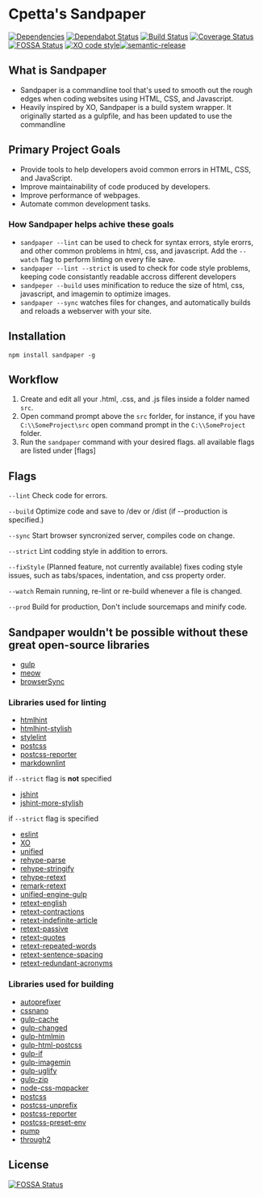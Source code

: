 # Cpetta's Sandpaper

[![Dependencies][david-svg]][david-url] [![Dependabot Status][Dependabot-svg]][Dependabot-url] [![Build Status][travis-ci-svg]][travis-ci-url] [![Coverage Status][coveralls-svg]][coveralls-url] [![FOSSA Status][FOSSA-svg]][FOSSA-url] [![XO code style][xo-svg]][xo-url][![semantic-release][semantic-release-svg]][semantic-release-url]

## What is Sandpaper

* Sandpaper is a commandline tool that's used to smooth out the rough edges when coding websites using HTML, CSS, and Javascript.
* Heavily inspired by XO, Sandpaper is a build system wrapper. It originally started as a gulpfile, and has been updated to use the commandline

## Primary Project Goals

* Provide tools to help developers avoid common errors in HTML, CSS, and JavaScript.
* Improve maintainability of code produced by developers.
* Improve performance of webpages.
* Automate common development tasks.

### How Sandpaper helps achive these goals

* `sandpaper --lint` can be used to check for syntax errors, style erorrs, and other common problems in html, css, and javascript. Add the `--watch` flag to perform linting on every file save.
* `sandpaper --lint --strict` is used to check for code style problems, keeping code consistantly readable accross different developers
* `sandpeper --build` uses minification to reduce the size of html, css, javascript, and imagemin to optimize images.
* `sandpaper --sync` watches files for changes, and automatically builds and reloads a webserver with your site.

## Installation

`npm install sandpaper -g`

## Workflow

1. Create and edit all your .html, .css, and .js files inside a folder named `src`.
2. Open command prompt above the `src` forlder, for instance, if you have `C:\\SomeProject\src` open command prompt in the `C:\\SomeProject` folder.
3. Run the `sandpaper` command with your desired flags. all available flags are listed under [flags]

## Flags

`--lint`
Check code for errors.

`--build`
Optimize code and save to /dev or /dist (if --production is specified.)

`--sync`
Start browser syncronized server, compiles code on change.

`--strict`
Lint codding style in addition to errors.

`--fixStyle`
(Planned feature, not currently available)
fixes coding style issues, such as tabs/spaces, indentation, and css property order.

`--watch`
Remain running, re-lint or re-build whenever a file is changed.

`--prod`
Build for production, Don't include sourcemaps and minify code.

## Sandpaper wouldn't be possible without these great open-source libraries

* [gulp][gulp-url]
* [meow][meow-url]
* [browserSync][browserSync-url]

### Libraries used for linting

* [htmlhint][htmlhint-url]
* [htmlhint-stylish][htmlhint-stylish-url]
* [stylelint][stylelint-url]
* [postcss][postcss-url]
* [postcss-reporter][postcss-reporter-url]
* [markdownlint][markdownlint-url]

if `--strict` flag is **not** specified

* [jshint][jshint-url]
* [jshint-more-stylish][jshint-more-stylish-url]

if `--strict` flag is specified

* [eslint][eslint-url]
* [XO][xo-url]
* [unified][unified-url]
* [rehype-parse][rehype-parse-url]
* [rehype-stringify][rehype-stringify-url]
* [rehype-retext][rehype-retext-url]
* [remark-retext][rehype-retext-url]
* [unified-engine-gulp][unified-engine-gulp-url]
* [retext-english][retext-english-url]
* [retext-contractions][retext-contractions-url]
* [retext-indefinite-article][retext-indefinite-article-url]
* [retext-passive][retext-passive-url]
* [retext-quotes][retext-quotes-url]
* [retext-repeated-words][retext-repeated-words-url]
* [retext-sentence-spacing][retext-sentence-spacing-url]
* [retext-redundant-acronyms][retext-redundant-acronyms-url]

### Libraries used for building

* [autoprefixer][autoprefixer-url]
* [cssnano][cssnano-url]
* [gulp-cache][gulp-cache-url]
* [gulp-changed][gulp-changed-url]
* [gulp-htmlmin][gulp-htmlmin-url]
* [gulp-html-postcss][gulp-html-postcss-url]
* [gulp-if][gulp-if-url]
* [gulp-imagemin][gulp-imagemin-url]
* [gulp-uglify][gulp-uglify-url]
* [gulp-zip][gulp-zip-url]
* [node-css-mqpacker][node-css-mqpacker-url]
* [postcss][postcss-url]
* [postcss-unprefix][postcss-unprefix-url]
* [postcss-reporter][postcss-reporter-url]
* [postcss-preset-env][postcss-preset-env-url]
* [pump][pump-url]
* [through2][through2-url]

## License

[![FOSSA Status](https://app.fossa.io/api/projects/git%2Bgithub.com%2Fcpetta%2Fsandpaper.svg?type=large)](https://app.fossa.io/projects/git%2Bgithub.com%2Fcpetta%2Fsandpaper?ref=badge_large)

[releases]: https://github.com/cpetta/sandpaper/releases
[david-svg]: https://david-dm.org/cpetta/sandpaper.svg
[david-url]: https://david-dm.org/cpetta/sandpaper
[travis-ci-svg]: https://travis-ci.org/cpetta/sandpaper.svg?branch=master
[travis-ci-url]: https://travis-ci.org/cpetta/sandpaper
[coveralls-svg]: https://coveralls.io/repos/github/cpetta/sandpaper/badge.svg?branch=master
[coveralls-url]: https://coveralls.io/github/cpetta/sandpaper?branch=master
[Dependabot-svg]: https://api.dependabot.com/badges/status?host=github&repo=cpetta/sandpaper
[Dependabot-url]: https://dependabot.com
[FOSSA-svg]: https://app.fossa.io/api/projects/git%2Bgithub.com%2Fcpetta%2Fsandpaper.svg?type=shield
[FOSSA-url]: https://app.fossa.io/projects/git%2Bgithub.com%2Fcpetta%2Fsandpaper?ref=badge_shield
[xo-svg]: https://img.shields.io/badge/code_style-XO-5ed9c7.svg
[xo-url]: https://github.com/xojs/xo
[semantic-release-svg]: https://img.shields.io/badge/%20%20%F0%9F%93%A6%F0%9F%9A%80-semantic--release-e10079.svg
[semantic-release-url]: https://github.com/semantic-release/semantic-release
[gulp-url]: https://gulpjs.com/
[meow-url]: https://github.com/sindresorhus/meow

[eslint-url]: https://github.com/eslint/eslint
[htmlhint-url]: https://github.com/htmlhint/HTMLHint
[htmlhint-stylish-url]: https://github.com/doshprompt/htmlhint-stylish
[stylelint-url]: https://github.com/stylelint/stylelint
[postcss-url]: https://github.com/postcss/postcss
[postcss-reporter-url]: https://github.com/postcss/postcss-reporter
[jshint-url]: https://github.com/jshint/jshint
[jshint-more-stylish-url]: https://github.com/catdad/jshint-more-stylish
[markdownlint-url]: https://github.com/DavidAnson/markdownlint
[unified-url]: https://github.com/unifiedjs/unified
[remark-retext-url]: https://github.com/remarkjs/remark-retext
[unified-url]: https://github.com/unifiedjs/unified
[rehype-parse-url]: https://github.com/rehypejs/rehype/tree/master/packages/rehype-parse
[rehype-stringify-url]: https://github.com/rehypejs/rehype/tree/master/packages/rehype-stringify
[rehype-retext-url]: https://github.com/rehypejs/rehype-retext
[remark-retext-url]: https://github.com/remarkjs/remark-retext
[unified-engine-gulp-url]: https://github.com/unifiedjs/unified-engine-gulp
[retext-english-url]: https://github.com/retextjs/retext/tree/master/packages/retext-english
[retext-contractions-url]: https://github.com/retextjs/retext-contractions
[retext-indefinite-article-url]: https://github.com/retextjs/retext-indefinite-article
[retext-passive-url]: https://github.com/retextjs/retext-passive
[retext-quotes-url]: https://github.com/retextjs/retext-quotes
[retext-repeated-words-url]: https://github.com/retextjs/retext-repeated-words
[retext-sentence-spacing-url]: https://github.com/retextjs/retext-sentence-spacing
[retext-redundant-acronyms-url]: https://github.com/retextjs/retext-redundant-acronyms

[autoprefixer-url]: https://github.com/postcss/autoprefixer
[browserSync-url]: https://github.com/Browsersync/browser-sync
[cssnano-url]: https://github.com/cssnano/cssnano
[gulp-cache-url]: https://www.npmjs.com/package/gulp-cache
[gulp-changed-url]: https://github.com/sindresorhus/gulp-changed
[gulp-htmlmin-url]: https://github.com/jonschlinkert/gulp-htmlmin
[gulp-html-postcss-url]: https://github.com/StartPolymer/gulp-html-postcss
[gulp-if-url]: https://github.com/robrich/gulp-if
[gulp-imagemin-url]: https://github.com/sindresorhus/gulp-imagemin
[gulp-uglify-url]: https://github.com/terinjokes/gulp-uglify
[gulp-zip-url]: https://github.com/sindresorhus/gulp-zip
[node-css-mqpacker-url]: https://github.com/hail2u/node-css-mqpacker
[postcss-unprefix-url]: https://www.npmjs.com/package/postcss-unprefix
[postcss-reporter-url]: https://github.com/postcss/postcss-reporter
[postcss-preset-env-url]: https://github.com/csstools/postcss-preset-env
[pump-url]: https://github.com/mafintosh/pump
[through2-url]: https://github.com/rvagg/through2
